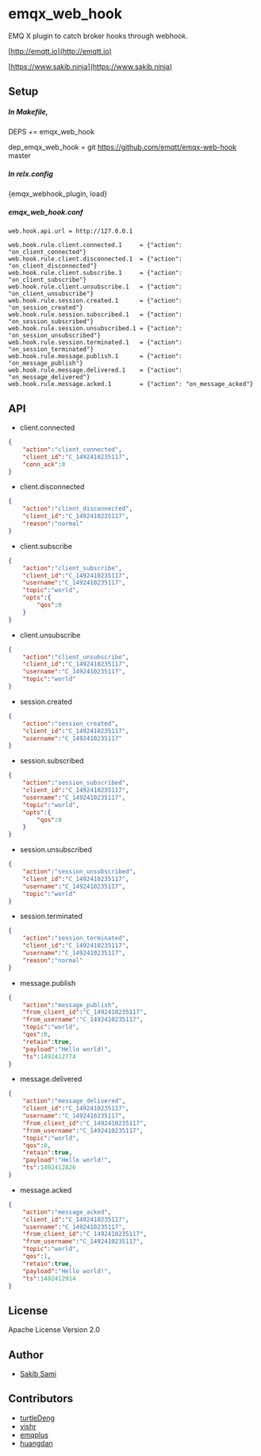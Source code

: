 
emqx_web_hook
=============

EMQ X plugin to catch broker hooks through webhook.<br>

[http://emqtt.io](http://emqtt.io)<br>

[https://www.sakib.ninja](https://www.sakib.ninja)

Setup
-----

##### In Makefile,

DEPS += emqx_web_hook

dep_emqx_web_hook = git https://github.com/emqtt/emqx-web-hook master

##### In relx.config

{emqx_webhook_plugin, load}

##### emqx_web_hook.conf
```
web.hook.api.url = http://127.0.0.1

web.hook.rule.client.connected.1     = {"action": "on_client_connected"}
web.hook.rule.client.disconnected.1  = {"action": "on_client_disconnected"}
web.hook.rule.client.subscribe.1     = {"action": "on_client_subscribe"}
web.hook.rule.client.unsubscribe.1   = {"action": "on_client_unsubscribe"}
web.hook.rule.session.created.1      = {"action": "on_session_created"}
web.hook.rule.session.subscribed.1   = {"action": "on_session_subscribed"}
web.hook.rule.session.unsubscribed.1 = {"action": "on_session_unsubscribed"}
web.hook.rule.session.terminated.1   = {"action": "on_session_terminated"}
web.hook.rule.message.publish.1      = {"action": "on_message_publish"}
web.hook.rule.message.delivered.1    = {"action": "on_message_delivered"}
web.hook.rule.message.acked.1        = {"action": "on_message_acked"}

```

API
----
* client.connected
```json
{
    "action":"client_connected",
    "client_id":"C_1492410235117",
    "conn_ack":0
}
```

* client.disconnected
```json
{
    "action":"client_disconnected",
    "client_id":"C_1492410235117",
    "reason":"normal"
}
```

* client.subscribe
```json
{
    "action":"client_subscribe",
    "client_id":"C_1492410235117",
    "username":"C_1492410235117",
    "topic":"world",
    "opts":{
        "qos":0
    }
}
```

* client.unsubscribe
```json
{
    "action":"client_unsubscribe",
    "client_id":"C_1492410235117",
    "username":"C_1492410235117",
    "topic":"world"
}
```

* session.created
```json
{
    "action":"session_created",
    "client_id":"C_1492410235117",
    "username":"C_1492410235117"
}
```

* session.subscribed
```json
{
    "action":"session_subscribed",
    "client_id":"C_1492410235117",
    "username":"C_1492410235117",
    "topic":"world",
    "opts":{
        "qos":0
    }
}
```

* session.unsubscribed
```json
{
    "action":"session_unsubscribed",
    "client_id":"C_1492410235117",
    "username":"C_1492410235117",
    "topic":"world"
}
```

* session.terminated
```json
{
    "action":"session_terminated",
    "client_id":"C_1492410235117",
    "username":"C_1492410235117",
    "reason":"normal"
}
```

* message.publish
```json
{
    "action":"message_publish",
    "from_client_id":"C_1492410235117",
    "from_username":"C_1492410235117",
    "topic":"world",
    "qos":0,
    "retain":true,
    "payload":"Hello world!",
    "ts":1492412774
}
```

* message.delivered
```json
{
    "action":"message_delivered",
    "client_id":"C_1492410235117",
    "username":"C_1492410235117",
    "from_client_id":"C_1492410235117",
    "from_username":"C_1492410235117",
    "topic":"world",
    "qos":0,
    "retain":true,
    "payload":"Hello world!",
    "ts":1492412826
}
```

* message.acked
```json
{
    "action":"message_acked",
    "client_id":"C_1492410235117",
    "username":"C_1492410235117",
    "from_client_id":"C_1492410235117",
    "from_username":"C_1492410235117",
    "topic":"world",
    "qos":1,
    "retain":true,
    "payload":"Hello world!",
    "ts":1492412914
}
```

License
-------

Apache License Version 2.0

Author
------

* [Sakib Sami](https://github.com/s4kibs4mi)

Contributors
------------

* [turtleDeng](https://github.com/turtleDeng)
* [vishr](https://github.com/vishr)
* [emqplus](https://github.com/emqplus)
* [huangdan](https://github.com/huangdan)

